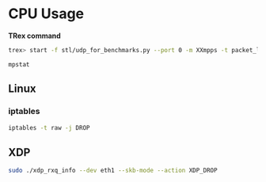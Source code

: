 # CPU Usage


**TRex command**

```bash
trex> start -f stl/udp_for_benchmarks.py --port 0 -m XXmpps -t packet_len=64,stream_count=1
```


```mpstat```

## Linux

### iptables 

```bash
iptables -t raw -j DROP
```


## XDP


```bash
sudo ./xdp_rxq_info --dev eth1 --skb-mode --action XDP_DROP
```